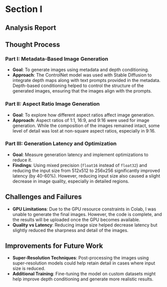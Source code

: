 # Section I

## Analysis Report

## Thought Process

### Part I: Metadata-Based Image Generation
- **Goal**: To generate images using metadata and depth conditioning.
- **Approach**: The ControlNet model was used with Stable Diffusion to integrate depth maps along with text prompts provided in the metadata. Depth-based conditioning helped to control the structure of the generated images, ensuring that the images align with the prompts.

### Part II: Aspect Ratio Image Generation
- **Goal**: To explore how different aspect ratios affect image generation.
- **Approach**: Aspect ratios of 1:1, 16:9, and 9:16 were used for image generation. While the composition of the images remained intact, some level of detail was lost at non-square aspect ratios, especially in 9:16.

### Part III: Generation Latency and Optimization
- **Goal**: Measure generation latency and implement optimizations to reduce it.
- **Findings**: Using mixed precision (`float16` instead of `float32`) and reducing the input size from 512x512 to 256x256 significantly improved latency (by 40-60%). However, reducing input size also caused a slight decrease in image quality, especially in detailed regions.

## Challenges and Failures
- **GPU Limitations**: Due to the GPU resource constraints in Colab, I was unable to generate the final images. However, the code is complete, and the results will be uploaded once the GPU becomes available.
- **Quality vs Latency**: Reducing image size helped decrease latency but slightly reduced the sharpness and detail of the images.

## Improvements for Future Work
- **Super-Resolution Techniques**: Post-processing the images using super-resolution models could help retain detail in cases where input size is reduced.
- **Additional Training**: Fine-tuning the model on custom datasets might help improve depth conditioning and generate more realistic results.
